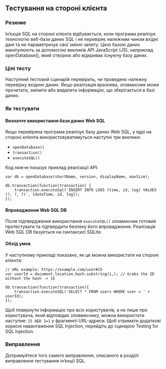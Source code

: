 ## Тестування на стороні клієнта

### Резюме
Ін’єкція SQL на стороні клієнта відбувається, коли програма реалізує технологію веб-бази даних SQL і не перевіряє належним чином вхідні дані та не параметризує свої змінні запиту. Цією базою даних маніпулюють за допомогою викликів API JavaScript (JS), наприклад openDatabase(), який створює або відкриває існуючу базу даних.

### Цілі тесту
Наступний тестовий сценарій перевірить, чи проведено належну перевірку вхідних даних. Якщо реалізація вразлива, зловмисник може прочитати, змінити або видалити інформацію, що зберігається в базі даних.

### Як тестувати
#### Визначте використання бази даних Web SQL
Якщо перевірена програма реалізує базу даних Web SQL, у ядрі на стороні клієнта використовуватимуться наступні три виклики:
-   `openDatabase()`
-   `transaction()`
-   `executeSQL()`

Код нижче показує приклад реалізації API:
```
var db = openDatabase(shortName, version, displayName, maxSize);

db.transaction(function(transaction) {
    transaction.executeSql('INSERT INTO LOGS (time, id, log) VALUES (?, ?, ?)', [dateTime, id, log]);
});
```
#### Впровадження Web SQL DB
Після підтвердження використання `executeSQL()` зловмисник готовий протестувати та підтвердити безпеку його впровадження.
Реалізація Web SQL DB базується на синтаксисі SQLite.
#### Обхід умов
У наступному прикладі показано, як це можна використати на стороні клієнта:
```
// URL example: https://example.com/user#15
var userId = document.location.hash.substring(1,); // Grabs the ID without the hash -> 15

db.transaction(function(transaction){
    transaction.executeSQL('SELECT * FROM users WHERE user = ' + userId);
});
```
Щоб повернути інформацію про всіх користувачів, а не лише про користувача, який відповідає зловмиснику, можна використати наступне: `15 АБО 1=1` у фрагменті URL-адреси.
Щоб отримати додаткові корисні навантаження SQL Injection, перейдіть до сценарію Testing for SQL Injection.

### Виправлення
Дотримуйтеся того самого виправлення, описаного в розділі виправлення тестування ін’єкції SQL.
